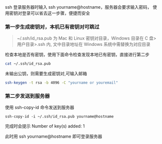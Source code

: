 ssh 登录服务器时输入 ssh yourname@hostname，服务器会要求输入密码，
使用密钥对登录可以省去这一步骤，便捷而安全

### 第一步生成密钥对，本机已有密钥对可跳过

> \~/.ssh/id_rsa.pub 为 Mac 和 Linux 密钥对目录，Windows 目录在 C 盘>用户目录>.ssh 内, 文中目录地址在 Windows 系统中需替换为对应目录

检查本地是否有密钥，使用下面命令检查发现本地已有密钥，直接进行第二步

```bash
cat ~/.ssh/id_rsa.pub
```

未输出公钥，则需要生成密钥对,可输入邮箱

```bash
ssh-keygen -t rsa -b 4096 -C "yourname or youremail"
```

### 第二步发送到服务器

使用 ssh-copy-id 命令发送到服务器

```
ssh-copy-id -i ~/.ssh/id_rsa.pub yourname@hostname
```

完成时会提示 Number of key(s) added: 1

此时用 ssh yourname@hostname 即可登录服务器
